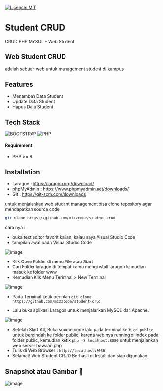 [![License: MIT](https://img.shields.io/badge/License-MIT-yellow.svg)](https://opensource.org/licenses/MIT)

# Student CRUD
CRUD PHP MYSQL - Web Student

## Web Student CRUD
adalah sebuah web untuk management student di kampus

## Features
- Menambah Data Student
- Update Data Student
- Hapus Data Student 

## Tech Stack
![BOOTSTRAP](https://img.shields.io/badge/Bootstrap-563D7C?style=for-the-badge&logo=bootstrap&logoColor=white)
![PHP](https://img.shields.io/badge/php-%23777BB4.svg?style=for-the-badge&logo=php&logoColor=white)

#### Requirement 
- PHP >= 8

## Installation
- Laragon : https://laragon.org/download/
- phpMyAdmin : https://www.phpmyadmin.net/downloads/
- Git : https://git-scm.com/downloads

untuk menjalankan web student management bisa clone repository agar mendapatkan source code
```sh
git clone https://github.com/mizzcode/student-crud
```
cara nya : 
- buka text editor favorit kalian, kalau saya Visual Studio Code
- tampilan awal pada Visual Studio Code

![image](https://user-images.githubusercontent.com/101040281/221087710-29d0212c-d6f2-48a9-ad1c-be84ab04126f.png)
- Klik Open Folder di menu File atau Start
- Cari Folder laragon di tempat kamu menginstall laragon kemudian masuk ke folder www
- Kemudian Klik Menu Terimnal > New Terminal

![image](https://user-images.githubusercontent.com/101040281/221125133-a83bf113-b965-4e20-8891-cf0894957294.png)
- Pada Terminal ketik perintah ```git clone https://github.com/mizzcode/student-crud```

- Lalu buka aplikasi Laragon untuk menjalankan MySQL dan Apache.

![image](https://user-images.githubusercontent.com/101040281/225510433-4dbeb520-5e5d-4fce-a68d-f3bfffc2403f.png)

- Setelah Start All, Buka source code lalu pada terminal ketik ```cd public``` untuk berpindah ke folder public, karena web nya running di index pada folder public, kemudian ketik ```php -S localhost:8080``` untuk menjalankan web server bawaan php
- Tulis di Web Browser : ``` http://localhost:8080 ```
- Selamat! Web Student CRUD Berhasil di Install dan siap digunakan.

## Snapshot atau Gambar 📸

![image](https://user-images.githubusercontent.com/101040281/225511930-24ed1cb5-619f-4417-9fdb-95aab3bb5f7c.png)
